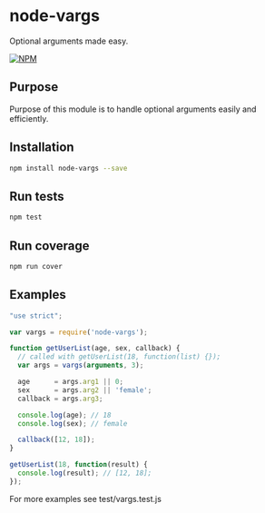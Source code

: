 # node-vargs
Optional arguments made easy.

[![NPM](https://nodei.co/npm/node-vargs.png?downloads=true&downloadRank=true&stars=true)](https://nodei.co/npm/node-vargs/)

## Purpose
Purpose of this module is to handle optional arguments easily and efficiently.

## Installation

```sh
npm install node-vargs --save
```

## Run tests

```sh
npm test
```

## Run coverage

```sh
npm run cover
```

## Examples

```js
"use strict";

var vargs = require('node-vargs');

function getUserList(age, sex, callback) {
  // called with getUserList(18, function(list) {});
  var args = vargs(arguments, 3);

  age      = args.arg1 || 0;
  sex      = args.arg2 || 'female';
  callback = args.arg3;

  console.log(age); // 18
  console.log(sex); // female

  callback([12, 18]);
}

getUserList(18, function(result) {
  console.log(result); // [12, 18];
});
```

For more examples see test/vargs.test.js
